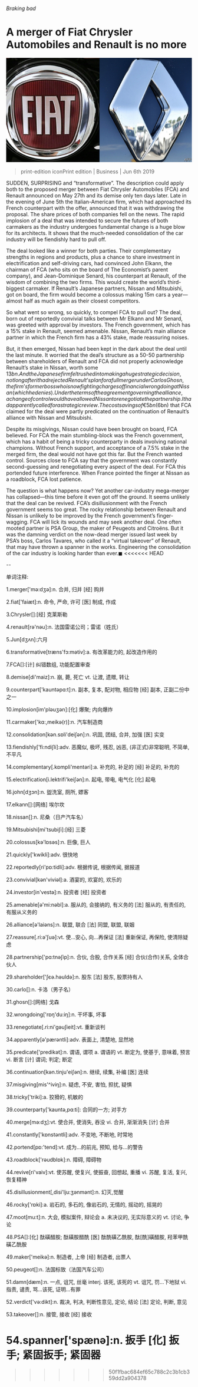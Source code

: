 ###### Braking bad

# A merger of Fiat Chrysler Automobiles and Renault is no more 

![image](images/20190608_wbp506.jpg) 

> print-edition iconPrint edition | Business | Jun 6th 2019 

SUDDEN, SURPRISING and “transformative”. The description could apply both to the proposed merger between Fiat Chrysler Automobiles (FCA) and Renault announced on May 27th and its demise only ten days later. Late in the evening of June 5th the Italian-American firm, which had approached its French counterpart with the offer, announced that it was withdrawing the proposal. The share prices of both companies fell on the news. The rapid implosion of a deal that was intended to secure the futures of both carmakers as the industry undergoes fundamental change is a huge blow for its architects. It shows that the much-needed consolidation of the car industry will be fiendishly hard to pull off. 

The deal looked like a winner for both parties. Their complementary strengths in regions and products, plus a chance to share investment in electrification and self-driving cars, had convinced John Elkann, the chairman of FCA (who sits on the board of The Economist’s parent company), and Jean-Dominique Senard, his counterpart at Renault, of the wisdom of combining the two firms. This would create the world’s third-biggest carmaker. If Renault’s Japanese partners, Nissan and Mitsubishi, got on board, the firm would become a colossus making 15m cars a year—almost half as much again as their closest competitors. 

So what went so wrong, so quickly, to compel FCA to pull out? The deal, born out of reportedly convivial talks between Mr Elkann and Mr Senard, was greeted with approval by investors. The French government, which has a 15% stake in Renault, seemed amenable. Nissan, Renault’s main alliance partner in which the French firm has a 43% stake, made reassuring noises. 

But, it then emerged, Nissan had been kept in the dark about the deal until the last minute. It worried that the deal’s structure as a 50-50 partnership between shareholders of Renault and FCA did not properly acknowledge Renault’s stake in Nissan, worth some $13bn. And the Japanese firm felt rushed into making a huge strategic decision, not long after it had rejected Renault’s plan for a full merger under Carlos Ghosn, the firm’s former boss who is now fighting charges of financial wrongdoing at Nissan (which he denies). Under the terms of the agreement governing the alliance, a change of control would have allowed Nissan to renegotiate the partnership. It had apparently called for a strategic review. The cost savings of €5bn ($6bn) that FCA claimed for the deal were partly predicated on the continuation of Renault’s alliance with Nissan and Mitsubishi. 

Despite its misgivings, Nissan could have been brought on board, FCA believed. For FCA the main stumbling-block was the French government, which has a habit of being a tricky counterparty in deals involving national champions. Without French support, and acceptance of a 7.5% stake in the merged firm, the deal would not have got this far. But the French wanted control. Sources close to FCA say that the government was constantly second-guessing and renegotiating every aspect of the deal. For FCA this portended future interference. When France pointed the finger at Nissan as a roadblock, FCA lost patience. 

The question is what happens now? Yet another car-industry mega-merger has collapsed—this time before it even got off the ground. It seems unlikely that the deal can be revived. FCA’s disillusionment with the French government seems too great. The rocky relationship between Renault and Nissan is unlikely to be improved by the French government’s finger-wagging. FCA will lick its wounds and may seek another deal. One often mooted partner is PSA Group, the maker of Peugeots and Citroëns. But it was the damning verdict on the now-dead merger issued last week by PSA’s boss, Carlos Tavares, who called it a “virtual takeover” of Renault, that may have thrown a spanner in the works. Engineering the consolidation of the car industry is looking harder than ever.◼ 
<<<<<<< HEAD

-- 

 单词注释:

1.merger['mә:dʒә]:n. 合并, 归并 [经] 购并 

2.fiat['faiæt]:n. 命令, 严命, 许可 [医] 制成, 作成 

3.Chrysler[]:[经] 克莱斯勒 

4.renault[rә'nәu]:n. 法国雷诺公司；雷诺（姓氏） 

5.Jun[dʒʌn]:六月 

6.transformative[træns'fɔ:mәtiv]:a. 有改革能力的, 起改造作用的 

7.FCA[]:[计] 纠错数组, 功能配置审查 

8.demise[di'maiz]:n. 崩, 薨, 死亡 vt. 让渡, 遗赠, 转让 

9.counterpart['kauntәpɑ:t]:n. 副本, 复本, 配对物, 相应物 [经] 副本, 正副二份中之一 

10.implosion[im'plәuʒәn]:[化] 爆聚; 内向爆炸 

11.carmaker['kɑ:,meikә(r)]:n. 汽车制造商 

12.consolidation[kәn.sɒli'deiʃәn]:n. 巩固, 团结, 合并, 加强 [医] 实变 

13.fiendishly['fi:ndiʃli]:adv. 恶魔似, 极坏, 残忍, 凶恶, (非正式)非常聪明, 不简单, 不平凡 

14.complementary[.kɒmpli'mentәri]:a. 补充的, 补足的 [经] 补足的, 补充的 

15.electrification[i.lektrifi'keiʃәn]:n. 起电, 带电, 电气化 [化] 起电 

16.john[dʒɔn]:n. 盥洗室, 厕所, 嫖客 

17.elkann[]:[网络] 埃尔坎 

18.nissan[]:n. 尼桑（日产汽车名） 

19.Mitsubishi[mi'tsubiʃi]:[经] 三菱 

20.colossus[kә'lɒsәs]:n. 巨像, 巨人 

21.quickly['kwikli]:adv. 很快地 

22.reportedly[ri'pɒ:tidli]:adv. 根据传说, 根据传闻, 据报道 

23.convivial[kәn'viviәl]:a. 酒宴的, 欢宴的, 欢乐的 

24.investor[in'vestә]:n. 投资者 [经] 投资者 

25.amenable[ә'mi:nәbl]:a. 服从的, 会接纳的, 有义务的 [法] 服从的, 有责任的, 有服从义务的 

26.alliance[ә'laiәns]:n. 联盟, 联合 [法] 同盟, 联盟, 联姻 

27.reassure[.ri:ә'ʃuә]:vt. 使...安心, 向...再保证 [法] 重新保证, 再保险, 使清除疑虑 

28.partnership['pɑ:tnәʃip]:n. 合伙, 合股, 合作关系 [经] 合伙(合作)关系, 全体合伙人 

29.shareholder['ʃєә.hәuldә]:n. 股东 [法] 股东, 股票持有人 

30.carlo[]:n. 卡洛（男子名） 

31.ghosn[]:[网络] 戈森 

32.wrongdoing['rɒŋ'du:iŋ]:n. 干坏事, 坏事 

33.renegotiate[.ri:ni'gәuʃieit]:vt. 重新谈判 

34.apparently[ә'pærәntli]:adv. 表面上, 清楚地, 显然地 

35.predicate['predikәt]:n. 谓语, 谓项 a. 谓语的 vt. 断定为, 使基于, 意味着, 预言 vi. 断言 [计] 谓词; 判定; 断定 

36.continuation[kәn.tinju'eiʃәn]:n. 继续, 续集, 补编 [医] 连续 

37.misgiving[mis'^iviŋ]:n. 疑虑, 不安, 害怕, 担扰, 疑惧 

38.tricky['triki]:a. 狡猾的, 机敏的 

39.counterparty['kauntə,pɑ:ti]: 合同的一方; 对手方 

40.merge[mә:dʒ]:vt. 使合并, 使消失, 吞没 vi. 合并, 渐渐消失 [计] 合并 

41.constantly['kɒnstәntli]:adv. 不变地, 不断地, 时常地 

42.portend[pɒ:'tend]:vt. 成为...的前兆, 预知, 给与...的警告 

43.roadblock['rәudblɒk]:n. 障碍, 障碍物 

44.revive[ri'vaiv]:vt. 使苏醒, 使复兴, 使振奋, 回想起, 重播 vi. 苏醒, 复活, 复兴, 恢复精神 

45.disillusionment[,disi'lju:ʒәnmәnt]:n. 幻灭,觉醒 

46.rocky['rɒki]:a. 岩石的, 多石的, 像岩石的, 无情的, 摇动的, 摇晃的 

47.moot[mu:t]:n. 大会, 模拟案件, 辩论会 a. 未决议的, 无实际意义的 vt. 讨论, 争论 

48.PSA[]:[化] 酞磺醋胺; 酞磺胺醋酰 [医] 酞酰磺乙酰胺, 酞[酰]磺醋胺, 羟苯甲酰磺乙酰胺 

49.maker['meikә]:n. 制造者, 上帝 [经] 制造者, 出票人 

50.peugeot[]:n. 法国标致（法国汽车公司） 

51.damn[dæm]:n. 一点, 诅咒, 丝毫 interj. 该死, 该死的 vt. 诅咒, 罚...下地狱 vi. 指责, 谴责, 骂...该死, 证明...有罪 

52.verdict['vә:dikt]:n. 裁决, 判决, 判断性意见, 定论, 结论 [法] 定论, 判断, 意见 

53.takeover[]:n. 接管, 接收 [经] 接收 

54.spanner['spænә]:n. 扳手 [化] 扳手; 紧固扳手; 紧固器 
=======
>>>>>>> 50f1fbac684ef65c788c2c3b1cb359dd2a904378

